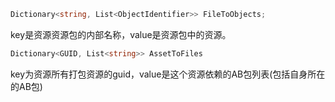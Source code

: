 ```c#
Dictionary<string, List<ObjectIdentifier>> FileToObjects;
```

key是资源资源包的内部名称，value是资源包中的资源。

```c#
Dictionary<GUID, List<string>> AssetToFiles
```

key为资源所有打包资源的guid，value是这个资源依赖的AB包列表(包括自身所在的AB包)

